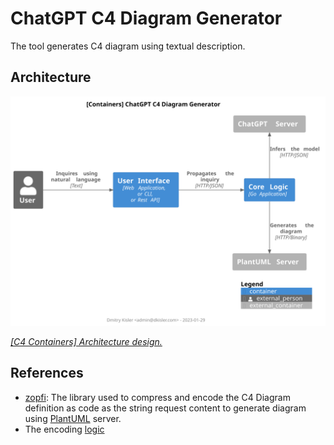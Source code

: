 # ChatGPT C4 Diagram Generator

The tool generates C4 diagram using textual description.

## Architecture

![architecture](diagram.svg)

<em>[[C4 Containers] Architecture design.](www.plantuml.com/plantuml/svg/RP9FRvj04CNlV8efKXL7Yiqbfwggd6BBSMido7-KGrjPOtOCgowxT7Peus_V1HFRKii5zkdz7lC6nbwGfQbCz4xRt3IAe1If_OSaOVmpAhIKpRxnnBcpGbP6kQkIsg1jcQ4NPVG-IU-7MIjjbukaGY_4GTgbWK1jYKTrcn-95aCGVplh_WUa9Seisq1w3nED1MC5CxB4A8xZA3eu5y8WdbHQ-0XVjJVX-15LfUrO_UoExKIVO0Zl5GeDRexX6YwNGwLkRaD2HkoTtKrVPT2sk8Du6sxnRHITnnWqkfTXReNuW3d5GNcXFJpKjT4vYdRsxhjr3EbYVdfOaHTuoEOXwfAqfy2bZWaMhj1vcp9pro7Nxcwel4GfQccnVXLhuj_4_nZVTXwSRxk-MACLcTsgRzZLcTjVZMRoq7Xj2x0e3QE1G1OD5bs_3RrAO7iqGDtq6RiQ2vI0IacWkvnZwt_SRBBao_hvgOUsNTrBWRaz49-eoYao_sCc7NFLfV_Q_TlKwHyuav-rHJws1TUFpo-xnNGsVPeCRgCnMHNulm00)</em>

## References

- [zopfi](https://github.com/google/zopfli): The library used to compress and encode the C4 Diagram definition as code
  as the string request content to generate diagram using [PlantUML](www.plantuml.com/plantuml/uml) server.
- The encoding [logic](converter.js)
